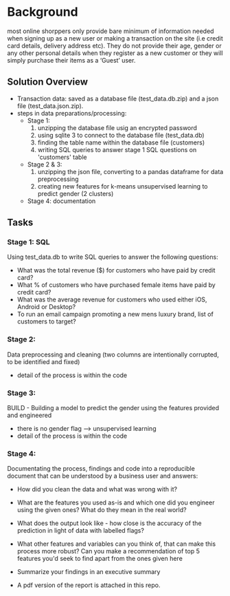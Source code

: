 # Background
most online shorppers only provide bare minimum of information needed when signing up as a new user or making a transaction on the site (i.e credit card details, delivery address etc). They do not provide their age, gender or any other personal details when they register as a new customer or they will simply purchase their items as a ‘Guest’ user.

## Solution Overview
* Transaction data: saved as a database file (test_data.db.zip) and a json file (test_data.json.zip). 
* steps in data preparations/processing:
    * Stage 1:
        1. unzipping the database file usig an encrypted password
        2. using sqlite 3 to connect to the database file (test_data.db)
        3. finding the table name within the database file (customers)
        4. writing SQL queries to answer stage 1 SQL questions on 'customers' table 
    * Stage 2 & 3:
        1. unzipping the json file, converting to a pandas dataframe for data preprocessing 
        2. creating new features for k-means unsupervised learning to predict gender (2 clusters)
    * Stage 4: documentation

## Tasks

### Stage 1: SQL 
 Using test_data.db to write SQL queries to answer the following questions:

* What was the total revenue ($) for customers who have paid by credit card?
* What % of customers who have purchased female items have paid by credit card?
* What was the average revenue for customers who used either iOS, Android or Desktop?
* To run an email campaign promoting a new mens luxury brand, list of customers to target?

### Stage 2: 
Data preprocessing and cleaning (two columns are intentionally corrupted, to be identified and fixed)
* detail of the process is within the code

### Stage 3: 
BUILD - Building a model to predict the gender using the features provided and engineered 
* there is no gender flag --> unsupervised learning
* detail of the process is within the code

### Stage 4: 
Documentating the process, findings and code into a reproducible document that can be understood by a business user and answers:
* How did you clean the data and what was wrong with it?
* What are the features you used as-is and which one did you engineer using the given ones? What do they mean in the real world?
* What does the output look like - how close is the accuracy of the prediction in light of data with labelled flags?
* What other features and variables can you think of, that can make this process more robust? Can you make a recommendation of top 5 features you'd seek to find apart from the ones given here
* Summarize your findings in an executive summary

* A pdf version of the report is attached in this repo.
